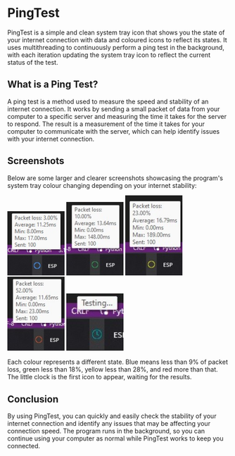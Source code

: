 # PingTest

PingTest is a simple and clean system tray icon that shows you the state of your internet connection with data and coloured icons to reflect its states. It uses multithreading to continuously perform a ping test in the background, with each iteration updating the system tray icon to reflect the current status of the test.

## What is a Ping Test?
A ping test is a method used to measure the speed and stability of an internet connection. It works by sending a small packet of data from your computer to a specific server and measuring the time it takes for the server to respond. The result is a measurement of the time it takes for your computer to communicate with the server, which can help identify issues with your internet connection.

## Screenshots
Below are some larger and clearer screenshots showcasing the program's system tray colour changing depending on your internet stability:

<img src="Screenshots/Blue circle.jpg" alt="BlueCricle" width="130"> <img src="Screenshots/Green circle.jpg" alt="GreenCircle" width="130"> <img src="Screenshots/Yellow circle.jpg" alt="YellowCircle" width="130"> <img src="Screenshots/Red circle.jpg" alt="RedCircle" width="130"> <img src="Screenshots/Testing.jpg" alt="Testing..." width="130">

Each colour represents a different state. Blue means less than 9% of packet loss, green less than 18%, yellow less than 28%, and red more than that. The little clock is the first icon to appear, waiting for the results.

## Conclusion
By using PingTest, you can quickly and easily check the stability of your internet connection and identify any issues that may be affecting your connection speed. The program runs in the background, so you can continue using your computer as normal while PingTest works to keep you connected.
